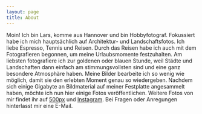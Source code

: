 ```yaml
---
layout: page
title: About
---
```

Moin! Ich bin Lars, komme aus Hannover und bin Hobbyfotograf. Fokussiert habe ich mich hauptsächlich auf Architektur- und Landschaftsfotos. Ich liebe Espresso, Tennis und Reisen. Durch das Reisen habe ich auch mit dem Fotografieren begonnen, um meine Urlaubsmomente festzuhalten. Am liebsten fotografiere ich zur goldenen oder blauen Stunde, weil Städte und Landschaften dann einfach am stimmungsvollsten sind und eine ganz besondere Atmosphäre haben. Meine Bilder bearbeite ich so wenig wie möglich, damit sie den erlebten Moment genau so wiedergeben. Nachdem sich einige Gigabyte an Bildmaterial auf meiner Festplatte angesammelt haben, möchte ich nun hier einige Fotos veröffentlichen. Weitere Fotos von mir findet ihr auf [500px](https://500px.com/lars22) und [Instagram](https://instagram.com/lars90w). Bei Fragen oder Anregungen hinterlasst mir eine E-Mail.

